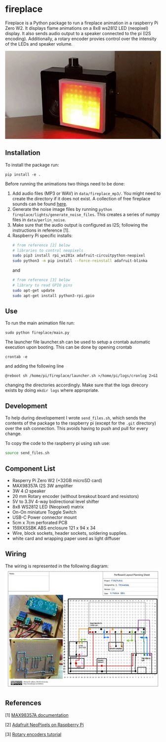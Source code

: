 # fireplace

Fireplace is a Python package to run a fireplace animation in a raspberry Pi Zero W2.
It displays flame animations on a 8x8 ws2812 LED (neopixel) display.
It also sends audio output to a speaker connected to the pi (I2S encoding).
Additionally, a rotary encoder provies control over the intensity of the LEDs and speaker volume.

![GIF showing the end result](docs/demo_gif.gif)
## Installation
To install the package run:
```
pip install -e .
```
Before running the animations two things need to be done:
1. Add audio files (MP3 or WAV) in `data/fireplace_mp3/`. You might need to create the directory if it does not exist. A collection of free fireplace sounds can be found [here](https://www.freetousesounds.com/free-fireplace-sound-effects/).
2. Generate the noise image files by running `python fireplace/lights/generate_noise_files`. This creates a series of numpy files in `data/perlin_noise`.
3. Make sure that the audio output is configured as I2S; following the instructions in reference [1].
4. Raspberry Pi specific installs:
    ```bash
    # from reference [2] below
    # libraries to control neopixels
    sudo pip3 install rpi_ws281x adafruit-circuitpython-neopixel
    sudo python3 -m pip install --force-reinstall adafruit-blinka
    ```
    and
    ```bash
    # from reference [3] below
    # library to read GPIO pins
    sudo apt-get update
    sudo apt-get install python3-rpi.gpio
    ```

## Use
To run the main animation file run:
```
sudo python fireplace/main.py
```

The launcher file launcher.sh can be used to setup a crontab automatic execution upon booting. 
This can be done by opening crontab
```
crontab -e
```
and adding the following line
```
@reboot sh /home/pi/fireplace/launcher.sh >/home/pi/logs/cronlog 2>&1
```
changing the directories accordingly. Make sure that the logs direcory exists by doing `mkdir logs` where appropriate.

## Development
To help during developement I wrote `send_files.sh`, which sends the contents of the package to the raspberry pi (except for the `.git` directory) over the ssh connection.
This avoids having to push and pull for every change.

To copy the code to the raspberry pi using ssh use:
```bash
source send_files.sh
```
## Component List
- Rasperry Pi Zero W2 (+32GB microSD card)
- MAX98357A I2S 3W amplifier
- 3W 4 $\Omega$ speaker
- 20 mm Rotary encoder (without breakout board and resistors)
- 5V to 3.3V 4-way bidirectional level shifter 
- 8x8 WS2812 LED (Neopixel) matrix
- On-On miniature Toggle Switch
- USB-C Power connector mount
- 5cm x 7cm perforated PCB
- 159XXSSBK ABS enclosure 121 x 94 x 34
- Wire, block sockets, header sockets, soldering supplies.
- white card and wrapping paper used as light diffuser
## Wiring
The wiring is represented in the following diagram:
![Wiring diagram for the project](docs/board_design.jpg)

## References 
[1] [MAX98357A documentation](https://web.archive.org/web/20240106093728/https://learn.adafruit.com/adafruit-max98357-i2s-class-d-mono-amp)

[2] [Adafruit NeoPixels on Raspberry Pi](https://web.archive.org/web/20240215090728/https://learn.adafruit.com/neopixels-on-raspberry-pi/overview)

[3] [Rotary encoders tutorial](https://newbiely.com/tutorials/raspberry-pi/raspberry-pi-rotary-encoder)
